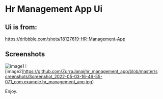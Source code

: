 # Hr Management App Ui

## Ui is from:
https://dribbble.com/shots/18127619-HR-Management-App

## Screenshots

![image1](https://github.com/ZurraJanai/hr_management_app/blob/master/screenshots/Screenshot_2022-05-03-16-46-42-154_com.example.hr_management_app.jpg)
![image2]https://github.com/ZurraJanai/hr_management_app/blob/master/screenshots/Screenshot_2022-05-03-16-46-55-071_com.example.hr_management_app.jpg)


Enjoy.
